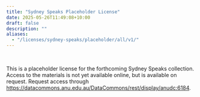 ```yaml
---
title: "Sydney Speaks Placeholder License"
date: 2025-05-26T11:49:08+10:00
draft: false
description: ""
aliases:
  - "/licenses/sydney-speaks/placeholder/all/v1/"
---
```


<br>

This is a placeholder license for the forthcoming Sydney Speaks collection. Access to the materials is not yet available online, but is available on request. Request access through https://datacommons.anu.edu.au/DataCommons/rest/display/anudc:6184.

<br>
